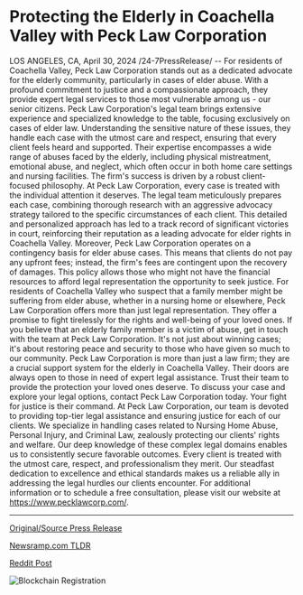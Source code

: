 # Protecting the Elderly in Coachella Valley with Peck Law Corporation

LOS ANGELES, CA, April 30, 2024 /24-7PressRelease/ -- For residents of Coachella Valley, Peck Law Corporation stands out as a dedicated advocate for the elderly community, particularly in cases of elder abuse. With a profound commitment to justice and a compassionate approach, they provide expert legal services to those most vulnerable among us - our senior citizens.   Peck Law Corporation's legal team brings extensive experience and specialized knowledge to the table, focusing exclusively on cases of elder law. Understanding the sensitive nature of these issues, they handle each case with the utmost care and respect, ensuring that every client feels heard and supported. Their expertise encompasses a wide range of abuses faced by the elderly, including physical mistreatment, emotional abuse, and neglect, which often occur in both home care settings and nursing facilities.  The firm's success is driven by a robust client-focused philosophy. At Peck Law Corporation, every case is treated with the individual attention it deserves. The legal team meticulously prepares each case, combining thorough research with an aggressive advocacy strategy tailored to the specific circumstances of each client. This detailed and personalized approach has led to a track record of significant victories in court, reinforcing their reputation as a leading advocate for elder rights in Coachella Valley.  Moreover, Peck Law Corporation operates on a contingency basis for elder abuse cases. This means that clients do not pay any upfront fees; instead, the firm's fees are contingent upon the recovery of damages. This policy allows those who might not have the financial resources to afford legal representation the opportunity to seek justice.  For residents of Coachella Valley who suspect that a family member might be suffering from elder abuse, whether in a nursing home or elsewhere, Peck Law Corporation offers more than just legal representation. They offer a promise to fight tirelessly for the rights and well-being of your loved ones. If you believe that an elderly family member is a victim of abuse, get in touch with the team at Peck Law Corporation. It's not just about winning cases; it's about restoring peace and security to those who have given so much to our community.  Peck Law Corporation is more than just a law firm; they are a crucial support system for the elderly in Coachella Valley. Their doors are always open to those in need of expert legal assistance. Trust their team to provide the protection your loved ones deserve. To discuss your case and explore your legal options, contact Peck Law Corporation today. Your fight for justice is their command.  At Peck Law Corporation, our team is devoted to providing top-tier legal assistance and ensuring justice for each of our clients. We specialize in handling cases related to Nursing Home Abuse, Personal Injury, and Criminal Law, zealously protecting our clients' rights and welfare. Our deep knowledge of these complex legal domains enables us to consistently secure favorable outcomes. Every client is treated with the utmost care, respect, and professionalism they merit. Our steadfast dedication to excellence and ethical standards makes us a reliable ally in addressing the legal hurdles our clients encounter. For additional information or to schedule a free consultation, please visit our website at https://www.pecklawcorp.com/. 

---

[Original/Source Press Release](https://www.24-7pressrelease.com/press-release/510491/protecting-the-elderly-in-coachella-valley-with-peck-law-corporation)
                    

[Newsramp.com TLDR](None) 



[Reddit Post](https://www.reddit.com/r/HealthCareNewsInfo/comments/1cgmrqv/peck_law_corporation_dedicated_advocates_for/) 



![Blockchain Registration](https://cdn.newsramp.app/24-7PressRelease/qrcode/244/30/plumgoEs.webp)